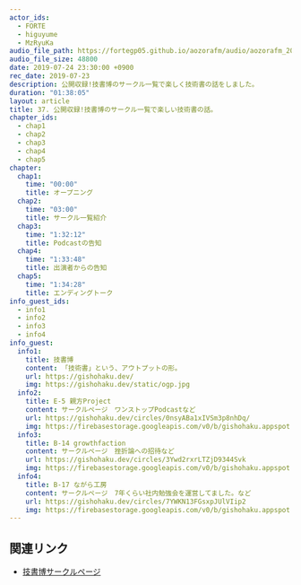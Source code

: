 ```yaml
---
actor_ids:
  - FORTE
  - higuyume
  - MzRyuKa
audio_file_path: https://fortegp05.github.io/aozorafm/audio/aozorafm_20190724_01.mp3
audio_file_size: 48800
date: 2019-07-24 23:30:00 +0900
rec_date: 2019-07-23
description: 公開収録!技書博のサークル一覧で楽しく技術書の話をしました。
duration: "01:38:05"
layout: article
title: 37. 公開収録!技書博のサークル一覧で楽しい技術書の話。
chapter_ids:
  - chap1
  - chap2
  - chap3
  - chap4
  - chap5
chapter:
  chap1:
    time: "00:00"
    title: オープニング
  chap2:
    time: "03:00"
    title: サークル一覧紹介
  chap3:
    time: "1:32:12"
    title: Podcastの告知
  chap4:
    time: "1:33:48"
    title: 出演者からの告知
  chap5:
    time: "1:34:28"
    title: エンディングトーク
info_guest_ids:
  - info1
  - info2
  - info3
  - info4
info_guest:
  info1:
    title: 技書博
    content: 「技術書」という、アウトプットの形。
    url: https://gishohaku.dev/
    img: https://gishohaku.dev/static/ogp.jpg
  info2:
    title: E-5 親方Project
    content: サークルページ　ワンストップPodcastなど
    url: https://gishohaku.dev/circles/0nsyABa1xIVSm3p8nhDq/
    img: https://firebasestorage.googleapis.com/v0/b/gishohaku.appspot.com/o/uploads%2FWFymqWb3SgOA9HhudNMsEnDqa852%2F1558770101861?alt=media&amp;token=f1270746-dee5-4873-aebe-8beab4df284b
  info3:
    title: B-14 growthfaction
    content: サークルページ　挫折論への招待など
    url: https://gishohaku.dev/circles/3Ywd2rxrLTZjD9344Svk
    img: https://firebasestorage.googleapis.com/v0/b/gishohaku.appspot.com/o/uploads%2FAX4e3feKiETCLmKUV2mwl1QxC1p1%2F1559293739137?alt=media&amp;token=5e201491-27bb-402d-8fbe-fab1e300acd7
  info4:
    title: B-17 ながら工房
    content: サークルページ　7年くらい社内勉強会を運営してました。など
    url: https://gishohaku.dev/circles/7YWKN13FGsxpJUlVIip2
    img: https://firebasestorage.googleapis.com/v0/b/gishohaku.appspot.com/o/uploads%2FxdhBGHHqKtgcvjTTuF3RcEsezbI3%2F1561484844883?alt=media&amp;token=7a835fff-8467-4809-abe4-d26a4a31916e
---
```


## 関連リンク
- [技書博サークルページ](https://gishohaku.dev/circles/)
